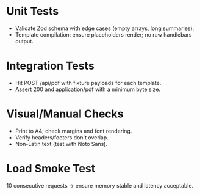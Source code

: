 # Unit Tests

- Validate Zod schema with edge cases (empty arrays, long summaries).
- Template compilation: ensure placeholders render; no raw handlebars output.

# Integration Tests

- Hit POST /api/pdf with fixture payloads for each template.
- Assert 200 and application/pdf with a minimum byte size.

# Visual/Manual Checks

- Print to A4; check margins and font rendering.
- Verify headers/footers don't overlap.
- Non-Latin text (test with Noto Sans).

# Load Smoke Test

10 consecutive requests → ensure memory stable and latency acceptable.